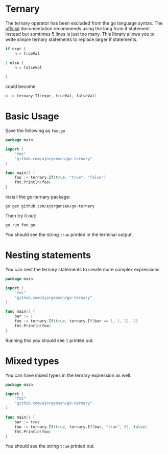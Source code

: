 # Ternary

The ternary operator has been excluded from the go language syntax. The [official](http://golang.org/doc/faq#Does_Go_have_a_ternary_form) documentation recommends using the long form if statement instead but somtimes 5 lines is just too many. This library allows you to write simple ternary statements to replace larger if statements.

```go
if expr {
    n = trueVal

} else {
    n = falseVal

}
```
could become
```go
n := ternary.If(expr, trueVal, falseVal)
```

# Basic Usage

Save the following as `foo.go`
```go
package main

import (
	"fmt"
	"github.com/ajorgensen/go-ternary"
)

func main() {
	foo := ternary.If(true, "true", "false")
	fmt.Println(foo)
}

```

Install the go-ternary package: 
```
go get github.com/ajorgensen/go-ternary
```


Then try it out:
```
go run foo.go
```

You should see the string `true` printed in the terminal output.

# Nesting statements

You can nest the ternary statements to create more complex expressions

```go
package main

import (
	"fmt"
	"github.com/ajorgensen/go-ternary"
)

func main() {
	bar := 1
	foo := ternary.If(true, ternary.If(bar == 1, 1, 2), 2)
	fmt.Println(foo)
}
```

Running this you should see `1` printed out.

# Mixed types

You can have mixed types in the ternary expression as well.

```go
package main

import (
	"fmt"
	"github.com/ajorgensen/go-ternary"
)

func main() {
	bar := true
	foo := ternary.If(true, ternary.If(bar, "true", 0), false)
	fmt.Println(foo)
}
```

You should see the string `true` printed out.
